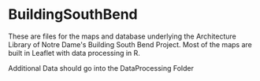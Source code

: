 # BuildingSouthBend

These are files for the maps and database underlying the Architecture Library of Notre Dame's Building South Bend Project.
Most of the maps are built in Leaflet with data processing in R.

Additional Data should go into the DataProcessing Folder
